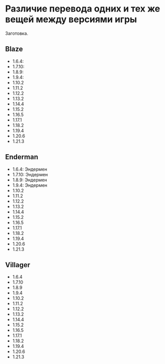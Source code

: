 # Различие перевода одних и тех же вещей между версиями игры

Заготовка.

## Blaze

* 1.6.4:
* 1.7.10:
* 1.8.9:
* 1.9.4:
* 1.10.2
* 1.11.2
* 1.12.2
* 1.13.2
* 1.14.4
* 1.15.2
* 1.16.5
* 1.17.1
* 1.18.2
* 1.19.4
* 1.20.6
* 1.21.3

## Enderman

* 1.6.4: Эндермен
* 1.7.10: Эндермен
* 1.8.9: Эндермен
* 1.9.4: Эндермен
* 1.10.2
* 1.11.2
* 1.12.2
* 1.13.2
* 1.14.4
* 1.15.2
* 1.16.5
* 1.17.1
* 1.18.2
* 1.19.4
* 1.20.6
* 1.21.3

## Villager

* 1.6.4
* 1.7.10
* 1.8.9
* 1.9.4
* 1.10.2
* 1.11.2
* 1.12.2
* 1.13.2
* 1.14.4
* 1.15.2
* 1.16.5
* 1.17.1
* 1.18.2
* 1.19.4
* 1.20.6
* 1.21.3
